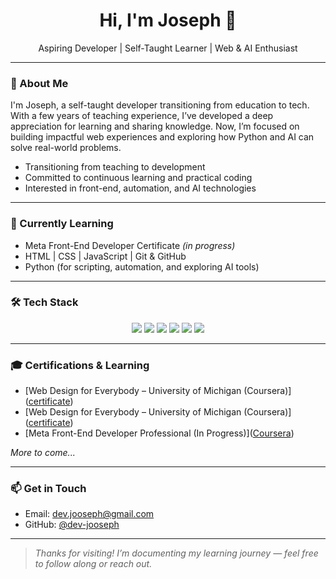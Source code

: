 <h1 align="center">Hi, I'm Joseph 👋</h1>
<p align="center">
  Aspiring Developer | Self-Taught Learner | Web & AI Enthusiast
</p>

---

### 🚀 About Me

I'm Joseph, a self-taught developer transitioning from education to tech.  
With a few years of teaching experience, I’ve developed a deep appreciation for learning and sharing knowledge. Now, I’m focused on building impactful web experiences and exploring how Python and AI can solve real-world problems.

- Transitioning from teaching to development  
- Committed to continuous learning and practical coding  
- Interested in front-end, automation, and AI technologies  

---

### 🌱 Currently Learning

- Meta Front-End Developer Certificate *(in progress)*  
- HTML | CSS | JavaScript | Git & GitHub  
- Python (for scripting, automation, and exploring AI tools)

---

### 🛠️ Tech Stack

<div align="center">
  <img src="https://img.shields.io/badge/Python-3776AB?style=for-the-badge&logo=python&logoColor=white" />
  <img src="https://img.shields.io/badge/HTML5-E34F26?style=for-the-badge&logo=html5&logoColor=white" />
  <img src="https://img.shields.io/badge/CSS3-1572B6?style=for-the-badge&logo=css3&logoColor=white" />
  <img src="https://img.shields.io/badge/JavaScript-F7DF1E?style=for-the-badge&logo=javascript&logoColor=black" />
  <img src="https://img.shields.io/badge/Git-F05032?style=for-the-badge&logo=git&logoColor=white" />
  <img src="https://img.shields.io/badge/GitHub-181717?style=for-the-badge&logo=github&logoColor=white" />
</div>

---

### 🎓 Certifications & Learning

- [Web Design for Everybody – University of Michigan (Coursera)](<A href='https://www.coursera.org/account/accomplishments/specialization/885ZYB4QTXH7?utm_source=link&utm_medium=certificate&utm_content=cert_image&utm_campaign=sharing_cta&utm_product=s12n'>certificate</a>)
- [Web Design for Everybody – University of Michigan (Coursera)](<a href='https://coursera.org/share/2f52b5f0c93dfd1581823bae747809ac'>certificate</a>)
- [Meta Front-End Developer Professional (In Progress)](<a href='https://www.coursera.org/professional-certificates/meta-front-end-developer'>Coursera</a>)

_More to come..._

---

### 📫 Get in Touch

- Email: [dev.jooseph@gmail.com](mailto:dev.jooseph@gmail.com)  
- GitHub: [@dev-jooseph](https://github.com/dev-jooseph)

---

> _Thanks for visiting! I’m documenting my learning journey — feel free to follow along or reach out._
